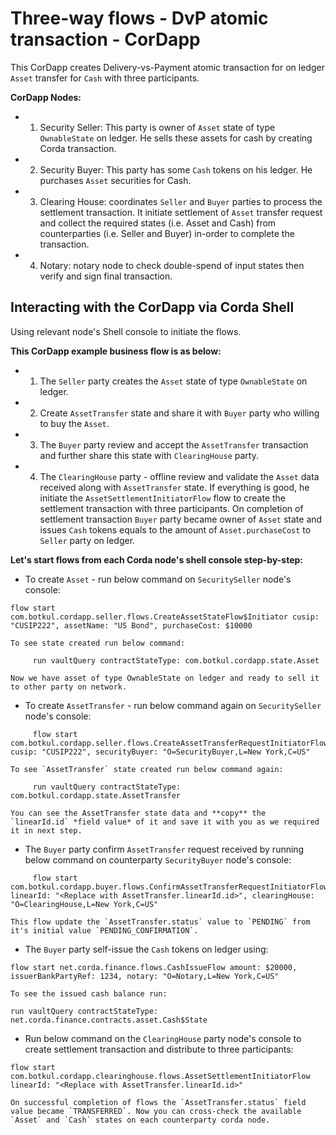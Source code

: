 # Three-way flows - DvP atomic transaction - CorDapp

This CorDapp creates Delivery-vs-Payment atomic transaction for on ledger `Asset` transfer for `Cash` with three participants.

**CorDapp Nodes:**

* 1. Security Seller:  This party is owner of `Asset` state of type `OwnableState` on ledger. He sells these assets for cash by creating Corda transaction.
* 2. Security Buyer: This party has some `Cash` tokens on his ledger. He purchases `Asset` securities for Cash.
* 3. Clearing House: coordinates `Seller` and `Buyer` parties to process the settlement transaction. It initiate settlement of `Asset` transfer request and collect the required states (i.e. Asset and Cash) from counterparties (i.e. Seller and Buyer) in-order to complete the transaction.
* 4. Notary: notary node to check double-spend of input states then verify and sign final transaction.

## Interacting with the CorDapp via Corda Shell

Using relevant node's Shell console to initiate the flows.

**This CorDapp example business flow is as below:**
* 1. The `Seller` party creates the `Asset` state of type `OwnableState` on ledger.
* 2. Create `AssetTransfer` state and share it with `Buyer` party who willing to buy the `Asset`. 
* 3. The `Buyer` party review and accept the `AssetTransfer` transaction and further share this state with `ClearingHouse` party.
* 4. The `ClearingHouse` party - offline review and validate the `Asset` data received along with `AssetTransfer` state. If everything is good, he initiate the `AssetSettlementInitiatorFlow` flow to create the settlement transaction with three participants. On completion of settlement transaction `Buyer` party became owner of `Asset` state and issues `Cash` tokens equals to the amount of `Asset.purchaseCost` to `Seller` party on ledger.

**Let's start flows from each Corda node's shell console step-by-step:**

* To create `Asset` - run below command on `SecuritySeller` node's console:
```console
flow start com.botkul.cordapp.seller.flows.CreateAssetStateFlow$Initiator cusip: "CUSIP222", assetName: "US Bond", purchaseCost: $10000
```
    To see state created run below command:
```console
     run vaultQuery contractStateType: com.botkul.cordapp.state.Asset
```
    Now we have asset of type OwnableState on ledger and ready to sell it to other party on network.
    
* To create `AssetTransfer` - run below command again on `SecuritySeller` node's console:
```console
     flow start com.botkul.cordapp.seller.flows.CreateAssetTransferRequestInitiatorFlow cusip: "CUSIP222", securityBuyer: "O=SecurityBuyer,L=New York,C=US"
```
    To see `AssetTransfer` state created run below command again:
```console    
     run vaultQuery contractStateType: com.botkul.cordapp.state.AssetTransfer
```    
    You can see the AssetTransfer state data and **copy** the `linearId.id` *field value* of it and save it with you as we required it in next step.

* The `Buyer` party confirm `AssetTransfer` request received by running below command on counterparty `SecurityBuyer` node's console:
```console
     flow start com.botkul.cordapp.buyer.flows.ConfirmAssetTransferRequestInitiatorFlow linearId: "<Replace with AssetTransfer.linearId.id>", clearingHouse: "O=ClearingHouse,L=New York,C=US"
```
    This flow update the `AssetTransfer.status` value to `PENDING` from it's initial value `PENDING_CONFIRMATION`.

* The `Buyer` party self-issue the `Cash` tokens on ledger using:
```console
flow start net.corda.finance.flows.CashIssueFlow amount: $20000, issuerBankPartyRef: 1234, notary: "O=Notary,L=New York,C=US"
```
    To see the issued cash balance run:
```console
run vaultQuery contractStateType: net.corda.finance.contracts.asset.Cash$State
```    
* Run below command on the `ClearingHouse` party node's console to create settlement transaction and distribute to three participants:
```console
flow start com.botkul.cordapp.clearinghouse.flows.AssetSettlementInitiatorFlow linearId: "<Replace with AssetTransfer.linearId.id>"
```
    On successful completion of flows the `AssetTransfer.status` field value became `TRANSFERRED`. Now you can cross-check the available `Asset` and `Cash` states on each counterparty corda node.
